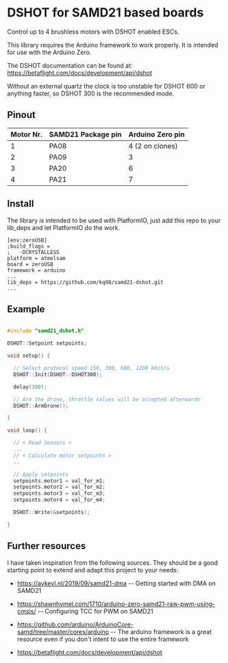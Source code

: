 # DSHOT for SAMD21 based boards

Control up to 4 brushless motors with DSHOT enabled ESCs.

This library requires the Arduino framework to work properly.
It is intended for use with the Arduino Zero.

The DSHOT documentation can be found at: https://betaflight.com/docs/development/api/dshot

Without an external quartz the clock is too unstable for DSHOT 600 or anything faster, so DSHOT 300 is the recommended mode.

## Pinout
| Motor Nr.  | SAMD21 Package pin | Arduino Zero pin  | 
| -- | -- | -- |
| 1 | PA08 | 4 (2 on clones) |
| 2 | PA09 | 3 |
| 3 | PA20 | 6 |
| 4 | PA21 | 7 |

## Install
The library is intended to be used with PlatformIO, just add this repo to your lib_deps and let PlatformIO do the work.
```
[env:zeroUSB]
;build_flags = 
;	-DCRYSTALLESS
platform = atmelsam
board = zeroUSB
framework = arduino
...
lib_deps = https://github.com/kq98/samd21-dshot.git
...
```

## Example


```src/main.c

#include "samd21_dshot.h"

DSHOT::Setpoint setpoints;

void setup() {

  // Select protocol speed 150, 300, 600, 1200 kbit/s
  DSHOT::Init(DSHOT::DSHOT300);

  delay(300);

  // Arm the drone, throttle values will be accepted afterwards
  DSHOT::ArmDrone();

}

void loop() {

  // < Read Sensors >
  ...
  // < Calculate motor setpoints >
  ..

  // Apply setpoints
  setpoints.motor1 = val_for_m1;
  setpoints.motor2 = val_for_m2;
  setpoints.motor3 = val_for_m3;
  setpoints.motor4 = val_for_m4;

  DSHOT::Write(&setpoints);

}
```

## Further resources
I have taken inspiration from the following sources. They should be a good starting point to extend and adapt this project to your needs:

* https://aykevl.nl/2019/09/samd21-dma -- Getting started with DMA on SAMD21

* https://shawnhymel.com/1710/arduino-zero-samd21-raw-pwm-using-cmsis/ -- Configuring TCC for PWM on SAMD21

* https://github.com/arduino/ArduinoCore-samd/tree/master/cores/arduino -- The arduino framework is a great resource even if you don't intent to use the entire framework

* https://betaflight.com/docs/development/api/dshot

